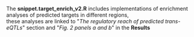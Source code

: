 The **snippet.target_enrich_v2.R** includes implementations of enrichment analyses of predicted targets in different regions, <br>
these analyses are linked to "*The regulatory reach of predicted trans-eQTLs*" section and "*Fig. 2 panels a and b*" in the **Results**